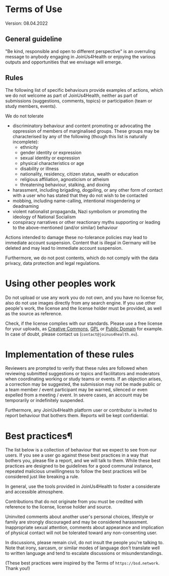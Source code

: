 # Terms of Use

Version: 08.04.2022

## General guideline
"Be kind, responsible and open to different perspective" is an overruling message to anybody engaging in JoinUs4Health or enjoying the various outputs and opportunities that we envisage will emerge.

## Rules
The following list of specific behaviours provide examples of actions, which we do not welcome as part of JoinUs4Health, neither as part of submissions (suggestions, comments, topics) or participation (team or study members, events).

We do not tolerate

- discriminatory behaviour and content promoting or advocating the oppression of members of marginalised groups. These groups may be characterised by any of the following (though this list is naturally incomplete):
    - ethnicity
    - gender identity or expression
    - sexual identity or expression
    - physical characteristics or age
    - disability or illness
    - nationality, residency, citizen status, wealth or education
    - religious affiliation, agnosticism or atheism
    - threatening behaviour, stalking, and doxing
- harassment, including brigading, dogpiling, or any other form of contact with a user who has stated that they do not wish to be contacted
- mobbing, including name-calling, intentional misgendering or deadnaming
- violent nationalist propaganda, Nazi symbolism or promoting the ideology of National Socialism
- conspiracy narratives or other reactionary myths supporting or leading to the above-mentioned (and/or similar) behaviour

Actions intended to damage these no-tolerance policies may lead to immediate account suspension.
Content that is illegal in Germany will be deleted and may lead to immediate account suspension.

Furthermore, we do not post contents, which do not comply with the data privacy, data protection and legal regulations.

# Using other peoples work
Do not upload or use any work you do not own, and you have no license for, also do not use images directly from any search engine.
If you use other people's work, the license and the license holder must be provided, as well as the source as reference.

Check, if the license complies with our standards.
Please use a free license for your uploads, as [Creative Commons](https://creativecommons.org/), [GPL](https://www.gnu.org/licenses/gpl.html) or [Public Domain](https://en.wikipedia.org/wiki/Public_domain) for example.
In case of doubt, please contact us (`contact@joinus4health.eu`).

# Implementation of these rules
Reviewers are prompted to verify that these rules are followed when reviewing submitted suggestions or topics and facilitators and moderators when coordinating working or study teams or events.
If an objection arises, a correction may be suggested, the submission may not be made public or a team member / event participant may be warned, silenced or even expelled from a meeting / event.
In severe cases, an account may be temporarily or indefinitely suspended.

Furthermore, any JoinUs4Health platform user or contributor is invited to report behaviour that bothers them.
Reports will be kept confidential.

# Best practices¶
The list below is a collection of behaviour that we expect to see from our users.
If you see a user go against these best practices in a way that bothers you, please file a report, and we will talk to them.
While these best practices are designed to be guidelines for a good communal instance, repeated malicious unwillingness to follow the best practices will be considered just like breaking a rule.

In general, use the tools provided in JoinUs4Health to foster a considerate and accessible atmosphere.

Contributions that do not originate from you must be credited with reference to the license, license holder and source.

Uninvited comments about another user's personal choices, lifestyle or family are strongly discouraged and may be considered harassment.
Inappropriate sexual attention, comments about appearance and implication of physical contact will not be tolerated toward any non-consenting user.

In discussions, please remain civil, do not insult the people you're talking to.
Note that irony, sarcasm, or similar modes of language don't translate well to written language and tend to escalate discussions or misunderstandings.

(These best practices were inspired by the Terms of `https://bsd.network`. Thank you!)
